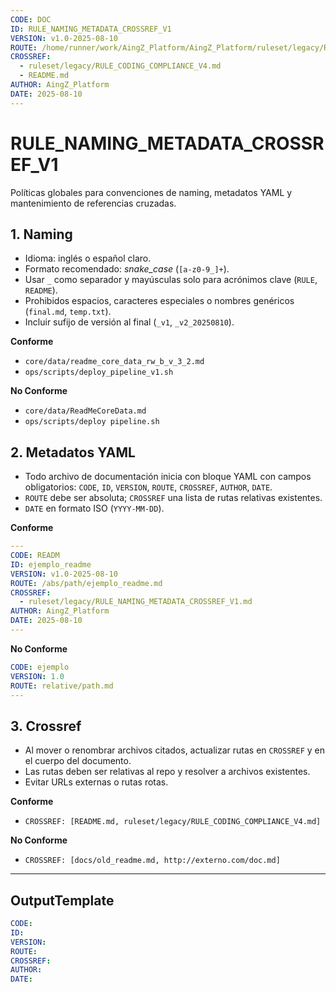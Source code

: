 ```yaml
---
CODE: DOC
ID: RULE_NAMING_METADATA_CROSSREF_V1
VERSION: v1.0-2025-08-10
ROUTE: /home/runner/work/AingZ_Platform/AingZ_Platform/ruleset/legacy/RULE_NAMING_METADATA_CROSSREF_V1.md
CROSSREF:
  - ruleset/legacy/RULE_CODING_COMPLIANCE_V4.md
  - README.md
AUTHOR: AingZ_Platform
DATE: 2025-08-10
---
```

# RULE_NAMING_METADATA_CROSSREF_V1

Políticas globales para convenciones de naming, metadatos YAML y mantenimiento de referencias cruzadas.

## 1. Naming
- Idioma: inglés o español claro.
- Formato recomendado: *snake_case* (`[a-z0-9_]+`).
- Usar `_` como separador y mayúsculas solo para acrónimos clave (`RULE`, `README`).
- Prohibidos espacios, caracteres especiales o nombres genéricos (`final.md`, `temp.txt`).
- Incluir sufijo de versión al final (`_v1`, `_v2_20250810`).

**Conforme**
- `core/data/readme_core_data_rw_b_v_3_2.md`
- `ops/scripts/deploy_pipeline_v1.sh`

**No Conforme**
- `core/data/ReadMeCoreData.md`
- `ops/scripts/deploy pipeline.sh`

## 2. Metadatos YAML
- Todo archivo de documentación inicia con bloque YAML con campos obligatorios:
  `CODE`, `ID`, `VERSION`, `ROUTE`, `CROSSREF`, `AUTHOR`, `DATE`.
- `ROUTE` debe ser absoluta; `CROSSREF` una lista de rutas relativas existentes.
- `DATE` en formato ISO (`YYYY-MM-DD`).

**Conforme**
```yaml
---
CODE: READM
ID: ejemplo_readme
VERSION: v1.0-2025-08-10
ROUTE: /abs/path/ejemplo_readme.md
CROSSREF:
  - ruleset/legacy/RULE_NAMING_METADATA_CROSSREF_V1.md
AUTHOR: AingZ_Platform
DATE: 2025-08-10
---
```

**No Conforme**
```yaml
CODE: ejemplo
VERSION: 1.0
ROUTE: relative/path.md
---
```

## 3. Crossref
- Al mover o renombrar archivos citados, actualizar rutas en `CROSSREF` y en el cuerpo del documento.
- Las rutas deben ser relativas al repo y resolver a archivos existentes.
- Evitar URLs externas o rutas rotas.

**Conforme**
- `CROSSREF: [README.md, ruleset/legacy/RULE_CODING_COMPLIANCE_V4.md]`

**No Conforme**
- `CROSSREF: [docs/old_readme.md, http://externo.com/doc.md]`

---
## OutputTemplate
```yaml
CODE:
ID:
VERSION:
ROUTE:
CROSSREF:
AUTHOR:
DATE:
```
